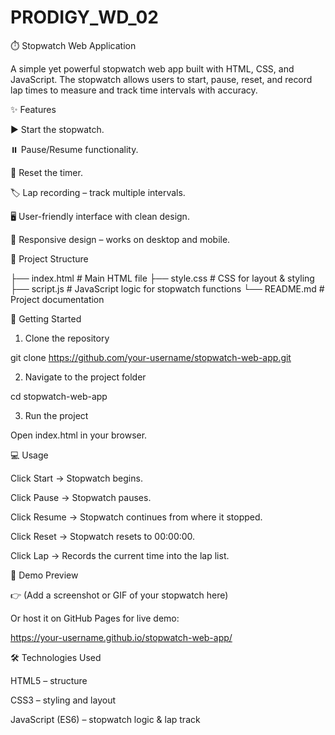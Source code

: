 # PRODIGY_WD_02

⏱️ Stopwatch Web Application

A simple yet powerful stopwatch web app built with HTML, CSS, and JavaScript.
The stopwatch allows users to start, pause, reset, and record lap times to measure and track time intervals with accuracy.




✨ Features

▶️ Start the stopwatch.

⏸️ Pause/Resume functionality.

🔄 Reset the timer.

🏷️ Lap recording – track multiple intervals.

🖥️ User-friendly interface with clean design.

📱 Responsive design – works on desktop and mobile.




📂 Project Structure

├── index.html       # Main HTML file
├── style.css        # CSS for layout & styling
├── script.js        # JavaScript logic for stopwatch functions
└── README.md        # Project documentation



🚀 Getting Started

1. Clone the repository

git clone https://github.com/your-username/stopwatch-web-app.git

2. Navigate to the project folder

cd stopwatch-web-app

3. Run the project

Open index.html in your browser.




💻 Usage

Click Start → Stopwatch begins.

Click Pause → Stopwatch pauses.

Click Resume → Stopwatch continues from where it stopped.

Click Reset → Stopwatch resets to 00:00:00.

Click Lap → Records the current time into the lap list.



📸 Demo Preview

👉 (Add a screenshot or GIF of your stopwatch here)

Or host it on GitHub Pages for live demo:

https://your-username.github.io/stopwatch-web-app/



🛠️ Technologies Used

HTML5 – structure

CSS3 – styling and layout

JavaScript (ES6) – stopwatch logic & lap track
